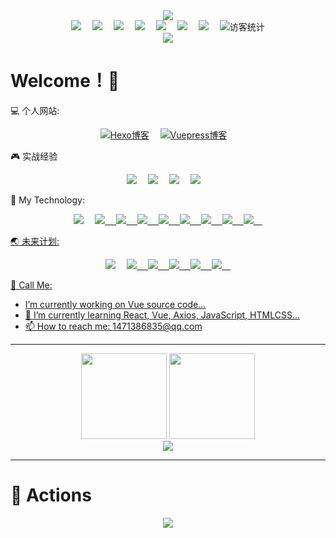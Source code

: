 
<!-- 敲代码的图片 -->
<div align="center" ><img order-radius="100px" src="https://shinoimg.yyshino.top/img/202210151659756.gif"/></div>

<!-- 个人资料徽标 -->
<div align="center">
  <a href="https://sunguoqi.com/"><img src="https://img.shields.io/badge/website-%E4%B8%AA%E4%BA%BA%E7%BD%91%E7%AB%99-blue"></a>&emsp;
  <a href="https://twitter.com/sun0225SUN/"><img src="https://img.shields.io/badge/twitter-%E6%8E%A8%E7%89%B9-blue"></a>&emsp;
  <a href="https://www.facebook.com/profile.php?id=100070064104265/"><img src="https://img.shields.io/badge/facebook-%E8%84%B8%E4%B9%A6-003472"></a>&emsp;
  <a href="https://www.youtube.com/channel/UC4nDk0V8I1c6m3CIo0F2LIQ"><img src="https://img.shields.io/badge/youtube-%E6%B2%B9%E7%AE%A1-c32136"></a>&emsp;
  <a href="https://blog.csdn.net/weixin_50915462/"><img src="https://img.shields.io/badge/CSDN-%E5%8D%9A%E5%AE%A2-c32136"></a>&emsp;
  <a href="https://space.bilibili.com/448488855/"><img src="https://img.shields.io/badge/bilibili-B%E7%AB%99-ff69b4"></a>&emsp;
  <a href="https://www.zhihu.com/people/yyshino"><img src="https://img.shields.io/badge/zhihu-%E7%9F%A5%E4%B9%8E-blue"></a>&emsp;
<!-- 访客数统计徽标 -->
  <img src="https://visitor-badge.glitch.me/badge?page_id=0Shino0" alt="访客统计" /></div>

<!-- 贪吃蛇代码贡献图 -->
<div align="center"><img src="https://cdn.jsdelivr.net/gh/sun0225SUN/sun0225SUN/contribution-snake/github-contribution-grid-snake.svg" /></div>

# Welcome！👋 

:computer: 个人网站:

<div align="center">
  <a href="https://blog.yyshino.top/"><img src="https://img.shields.io/badge/-%E6%88%91%E7%9A%84Hexo%E5%8D%9A%E5%AE%A2-3CD6B4?style=flat-square&logo=hexo" alt="Hexo博客"></a>&emsp;
  <a href="https://v-blog.yyshino.top/"><img src="https://img.shields.io/badge/-Vuepress博客-3CD6B4?style=flat-square&logo=vue" alt="Vuepress博客"></a>&emsp;
</div>

:video_game: 实战经验

<!-- 个人资料徽标 -->
<div align="center">
  <a href="http://www.yyshino.top/"><img src="https://img.shields.io/badge/Js-个人首页-blue"></a>&emsp;
  <a href="https://c-shop.yyshino.top/"><img src="https://img.shields.io/badge/Vue2-电商平台-blue"></a>&emsp;
  <a href="https://e-admin.yyshino.top/"><img src="https://img.shields.io/badge/Vue2-电商平台实时监控系统(Echarts)-161616"></a>&emsp;
  <a href="https://github.com/0Shino0/company-admin"><img src="https://img.shields.io/badge/Vue3-通用管理后台项目-c32136"></a>&emsp;
</div>

🔭 My Technology: 

<div align="center">
  <a href="https://developer.mozilla.org/zh-CN/docs/Web/HTML"><img src="https://img.shields.io/badge/-HTML5-E34F26?style=flat-square&logo=html5&logoColor=white"></a>&emsp;
  <a href="#"><img src="https://img.shields.io/badge/-CSS3-1572B6?style=flat-square&logo=css3">&emsp;
  <a href="#"><img src="https://developer.mozilla.org/zh-CN/docs/Web/JavaScript">&emsp;
  <a href="#"><img src="https://img.shields.io/badge/-Vue-4C6273?style=flat-square&logo=vue">&emsp;
  <a href="#"><img src="https://img.shields.io/badge/-React-000000?style=flat-square&logo=react">&emsp;
  <a href="#"><img src="https://img.shields.io/badge/jquery-%230769AD.svg?style=style=flat-square&logo=jquery&logoColor=white">&emsp;
  <a href="#"><img src="https://camo.githubusercontent.com/86242e6435f410013a7f934b899e012658f424ad6cde81d909210bb9b46113ca/68747470733a2f2f696d672e736869656c64732e696f2f62616467652f2d4e6f64656a732d63306562643f7374796c653d666c61742d737175617265266c6f676f3d4e6f64652e6a73">&emsp;
  <a href="#"><img src="https://img.shields.io/badge/-TypeScript-130F0B?style=flat-square&logo=typescript&logoColor=007ACD">&emsp;
  <a href="#"><img src="https://img.shields.io/badge/-MongoDB-001E2B?style=flat-square&logo=mongodb">&emsp;
</div>

:earth_asia: 未来计划:

<div align="center">
  <a href="#"><img src="https://img.shields.io/badge/c%23-%23239120.svg?style=flat-square&logo=c-sharp&logoColor=white"></a>&emsp;
  <a href="#"><img src="https://img.shields.io/badge/-Python-pink?style=flat-square&logo=Python">&emsp;
  <a href="#"><img src="https://img.shields.io/badge/-java-yellow?style=flat-square&logo=java">&emsp;
  <a href="#"><img src="https://img.shields.io/badge/mysql-FFFFFF?style=flat-square&logo=mysql&logoColor=00678C">&emsp;
  <a href="#"><img src="https://img.shields.io/badge/-Docker-FCC624?style=flat-square&logo=docker">&emsp;
  <a href="#"><img src="https://img.shields.io/badge/-C++-00599C?style=flat-square&logo=c">&emsp;
</div>
    

:email: Call Me:
- I’m currently working on Vue source code...
- 🌱 I’m currently learning React, Vue, Axios, JavaScript, HTMLCSS...
- 📫 How to reach me: 1471386835@qq.com

---

<!-- GitHub数据统计 -->
<div align="center">
  <img height="137px" src="https://github-readme-stats.vercel.app/api?username=0shino0&hide_title=true&hide_border=true&show_icons=trueline_height=21&text_color=000&icon_color=000&bg_color=0,ea6161,ffc64d,fffc4d,52fa5a&theme=graywhite" />
  <img height="137px" src="https://github-readme-stats.vercel.app/api/top-langs/?username=0shino0&hide_title=true&hide_border=true&layout=compact&langs_count=6&text_color=000&icon_color=fff&bg_color=0,52fa5a,4dfcff,c64dff&theme=graywhite" />
</div>

<div align="center"> <img src="https://activity-graph.herokuapp.com/graph?username=0Shino0&theme=xcode" /> </div>

---

# 🚀 Actions

<!-- 连续提交代码天数记录 -->
<div align="center">
  <img align="center" src="https://github-readme-streak-stats.herokuapp.com/?user=0Shino0&theme=dark&hide_border=true" />
</div>
<br>

